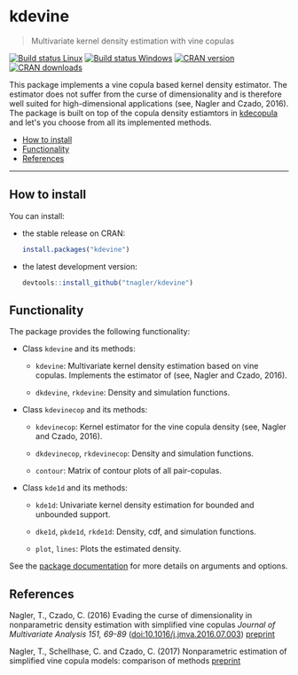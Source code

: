 kdevine
=======

> Multivariate kernel density estimation with vine copulas

[![Build status Linux](https://travis-ci.org/tnagler/kdevine.svg?branch=master)](https://travis-ci.org/tnagler/kdevine) [![Build status Windows](https://ci.appveyor.com/api/projects/status/epfs987wspjqkwlk?svg=true)](https://ci.appveyor.com/project/tnagler/kdevine) [![CRAN version](http://www.r-pkg.org/badges/version/kdevine)](https://cran.r-project.org/package=kdevine) [![CRAN downloads](http://cranlogs.r-pkg.org/badges/kdevine)](https://cran.r-project.org/package=kdevine)

This package implements a vine copula based kernel density estimator. The estimator does not suffer from the curse of dimensionality and is therefore well suited for high-dimensional applications (see, Nagler and Czado, 2016). The package is built on top of the copula density estiamtors in [kdecopula](https://github.com/tnagler/kdecopula) and let's you choose from all its implemented methods.

-   [How to install](#how-to-install)
-   [Functionality](#functionality)
-   [References](#references)

------------------------------------------------------------------------

How to install
--------------

You can install:

-   the stable release on CRAN:

    ``` r
    install.packages("kdevine")
    ```

-   the latest development version:

    ``` r
    devtools::install_github("tnagler/kdevine")
    ```

Functionality
-------------

The package provides the following functionality:

-   Class `kdevine` and its methods:

    -   `kdevine`: Multivariate kernel density estimation based on vine copulas. Implements the estimator of (see, Nagler and Czado, 2016).

    -   `dkdevine`, `rkdevine`: Density and simulation functions.

-   Class `kdevinecop` and its methods:

    -   `kdevinecop`: Kernel estimator for the vine copula density (see, Nagler and Czado, 2016).

    -   `dkdevinecop`, `rkdevinecop`: Density and simulation functions.

    -   `contour`: Matrix of contour plots of all pair-copulas.

-   Class `kde1d` and its methods:

    -   `kde1d`: Univariate kernel density estimation for bounded and unbounded support.

    -   `dke1d`, `pkde1d`, `rkde1d`: Density, cdf, and simulation functions.

    -   `plot`, `lines`: Plots the estimated density.

See the [package documentation](https://cran.r-project.org/web/packages/kdevine/kdevine.pdf) for more details on arguments and options.

References
----------

Nagler, T., Czado, C. (2016)
Evading the curse of dimensionality in nonparametric density estimation with simplified vine copulas
*Journal of Multivariate Analysis 151, 69-89* ([doi:10.1016/j.jmva.2016.07.003](http://dx.doi.org/10.1016/j.jmva.2016.07.003))
[preprint](http://arxiv.org/abs/1503.03305)

Nagler, T., Schellhase, C. and Czado, C. (2017)
Nonparametric estimation of simplified vine copula models: comparison of methods
[preprint](http://arxiv.org/abs/1701.00845)

